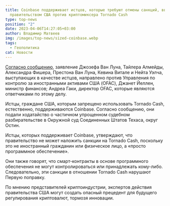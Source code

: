 ```yaml
---
title: Coinbase поддерживает истцов, которые требуют отмены санкций, введенных
  правительством США против криптомиксера Tornado Cash
type: top-news
position: "2"
date: 2023-04-06T14:27:05+03:00
author: Владимир Матвеев
img: /images/top-news/sized-coinbase.webp
tags:
  - Геополитика
cat: Новости
---
```

[Согласно сообщению](https://assets.ctfassets.net/c5bd0wqjc7v0/5hGrNATmsPlkinKR1FCWIX/5a3ce59acd531210f1fa0e6c0f88a1c9/PLAINTIFFS\_\_\_\_MOTION_FOR_SUMMARY_JUDGMENT.pdf), заявление Джозефа Ван Луна, Тайлера Алмейды, Александра Фишера, Престона Ван Луна, Кевина Витале и Нейта Уэлча, выступающих в качестве истцов, направлено против Управления по контролю за иностранными активами США (OFAC), Джанет Йеллен, министр финансов; Андреа Гаки, директор OFAC, которые являются ответчиками по этому делу.

Истцы, граждане США, которым запрещено использовать Tornado Cash, естественно, поддерживаются Coinbase. Согласно сообщению, они подали ходатайство о частичном упрощенном судебном разбирательстве в Окружной суд Соединенных Штатов Техаса, округ Остин.

Истцы, которых поддерживает Coinbase, утверждают, что правительство не может наложить санкции на Tornado Cash, поскольку это не иностранный гражданин или физическое лицо, а «просто программное обеспечение».

Они также говорят, что смарт-контракты в основе программного обеспечения не могут контролироваться или принадлежать кому-либо. Следовательно, эти санкции в отношении Tornado Cash нарушают Первую поправку.

По мнению представителей криптоиндустрии, экспертов действия правительства США могут создать опасный прецедент для будущего регулирования криптовалют, тормозя инновации.